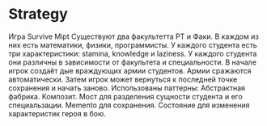 # Strategy

Игра Survive Mipt 
Существуют два факультетта РТ и Факи.
В каждом из них есть математики, физики, программисты.
У каждого студента есть три характеристики: stamina, knowledge и laziness.
У каждого студента они различны в зависимости от факультета и специальности.
В начале игрок создаёт дые враждующих армии студентов.
Армии сражаются автоматически.
Затем игрок может вернуться к последней точке сохранения и начать заново.
Использованы паттерны:
  Абстрактная фабрика.
  Композит.
  Мост для разделения сущности студента и его специальзации.
  Memento для сохранения.
  Состояние для изменения характеристик героя в бою.
  
